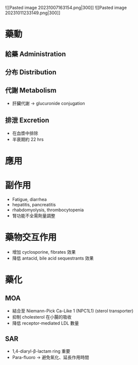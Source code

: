 ![[Pasted image 20231007163154.png|300]]
![[Pasted image 20231011233149.png|300]]
# 藥動
## 給藥 Administration
## 分布 Distribution
## 代謝 Metabolism
- 肝臟代謝 $\rightarrow$ glucuronide conjugation
## 排泄 Excretion
- 在血漿中排除
- 半衰期約 22 hrs
# 應用
# 副作用
- Fatigue, diarrhea
- hepatitis, pancreatitis
- rhabdomyolysis, thrombocytopenia
- 腎功能不全需劑量調整
# 藥物交互作用
- 增加 cyclosporine, fibrates 效果
- 降低 antacid, bile acid sequestrants 效果
# 藥化
## MOA
- 結合至 Niemann-Pick Ca-Like 1 (NPC1L1) (sterol transporter)
- 抑制 cholesterol 在小腸的吸收
- 降低 receptor-mediated LDL 數量
## SAR
- 1,4-diaryl-β-lactam ring 重要
- Para-fluoro $\rightarrow$ 避免氧化、延長作用時間

